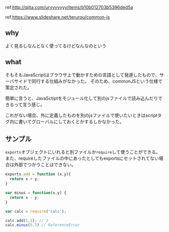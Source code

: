 ref.http://qiita.com/uryyyyyyy/items/b10b012703b5396ded5a

ref.https://www.slideshare.net/terurou/common-js

## why
よく見るしなんとなく使ってるけどなんなのという

## what
そもそもJavaScriptはブラウザ上で動かすための言語として発達したもので、サーバサイドで同行する仕組みがなかった。
そのため、commonJSという仕様で策定された。

簡単に言うと、JavaSctiptをモジュール化して別のjsファイルで読み込んだりできるって言う感じ。

これがない場合、外に定義したものを別のjsファイルで使いたいときはscriptタグ内に書いてグローバルにしておくとかするしかなかった。

## サンプル
`exports`オブジェクトにいれると別ファイルか`require`して使うことができる。  
また、requireしたファイルの中にあったとしてもexportsにセットされてない場合は外部でつかうことはできない。
```calc.js
exports.add = function (x,y){
  return x + y;
}

var minus = function(x,y) {
  return x - y;
}
```

```main.js
var calc = require('calc');

calc.add(1,2); // 3
calc.minus(5,1) // ReferenceError
```
